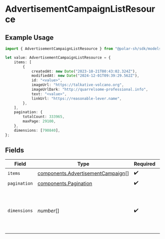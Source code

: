 # AdvertisementCampaignListResource

## Example Usage

```typescript
import { AdvertisementCampaignListResource } from "@polar-sh/sdk/models/components";

let value: AdvertisementCampaignListResource = {
    items: [
        {
            createdAt: new Date("2023-10-21T00:43:02.324Z"),
            modifiedAt: new Date("2024-12-01T09:39:29.562Z"),
            id: "<value>",
            imageUrl: "https://talkative-volcano.org",
            imageUrlDark: "http://quarrelsome-professional.info",
            text: "<value>",
            linkUrl: "https://reasonable-lever.name",
        },
    ],
    pagination: {
        totalCount: 333965,
        maxPage: 29100,
    },
    dimensions: [790840],
};
```

## Fields

| Field                                                                                  | Type                                                                                   | Required                                                                               | Description                                                                            |
| -------------------------------------------------------------------------------------- | -------------------------------------------------------------------------------------- | -------------------------------------------------------------------------------------- | -------------------------------------------------------------------------------------- |
| `items`                                                                                | [components.AdvertisementCampaign](../../models/components/advertisementcampaign.md)[] | :heavy_check_mark:                                                                     | N/A                                                                                    |
| `pagination`                                                                           | [components.Pagination](../../models/components/pagination.md)                         | :heavy_check_mark:                                                                     | N/A                                                                                    |
| `dimensions`                                                                           | *number*[]                                                                             | :heavy_check_mark:                                                                     | The dimensions (width, height) in pixels of the advertisement images.                  |